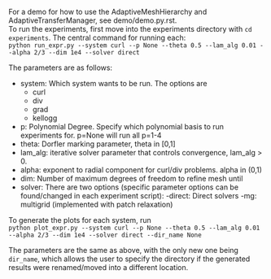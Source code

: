 For a demo for how to use the AdaptiveMeshHierarchy and AdaptiveTransferManager, see demo/demo.py.rst. \
To run the experiments, first move into the experiments directory with `cd experiments`.
The central command for running each: \
`python run_expr.py --system curl --p None --theta 0.5 --lam_alg 0.01 --alpha 2/3 --dim 1e4 --solver direct`

The parameters are as follows:
- system: Which system wants to be run. The options are
  - curl
  - div
  - grad
  - kellogg
- p: Polynomial Degree. Specify which polynomial basis to run experiments for. p=None will run all p=1-4
- theta: Dorfler marking parameter, theta in [0,1]
- lam_alg: iterative solver parameter that controls convergence, lam_alg > 0.
- alpha: exponent to radial component for curl/div problems. alpha in (0,1)
- dim: Number of maximum degrees of freedom to refine mesh until
- solver: There are two options (specific parameter options can be found/changed in each experiment script):
  -direct: Direct solvers
  -mg: multigrid (implemented with patch relaxation)

To generate the plots for each system, run \
`python plot_expr.py --system curl --p None --theta 0.5 --lam_alg 0.01 --alpha 2/3 --dim 1e4 --solver direct --dir_name None`

The parameters are the same as above, with the only new one being `dir_name`, which allows the user to specify the directory if the generated results were renamed/moved into a different location.
